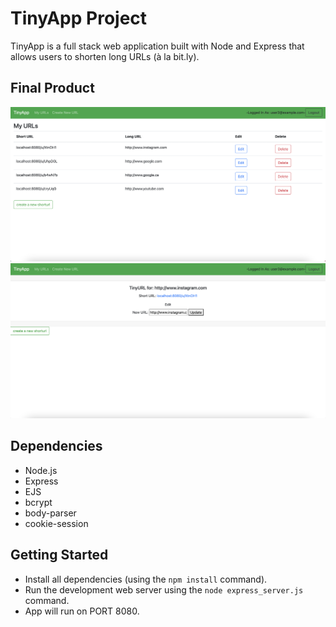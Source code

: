 # TinyApp Project

TinyApp is a full stack web application built with Node and Express that allows users to shorten long URLs (à la bit.ly).

## Final Product

!["screenshot of '/urls' page"](https://github.com/hyuntony/tinyapp/blob/master/docs/urls-page.png?raw=true)
!["screenshot of '/urls/:id' page"](https://github.com/hyuntony/tinyapp/blob/master/docs/urls-id-page.png?raw=true)

## Dependencies

- Node.js
- Express
- EJS
- bcrypt
- body-parser
- cookie-session

## Getting Started

- Install all dependencies (using the `npm install` command).
- Run the development web server using the `node express_server.js` command.
- App will run on PORT 8080.

